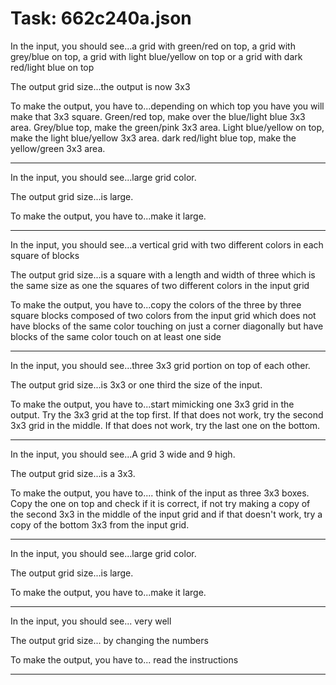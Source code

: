 # Task: 662c240a.json

In the input, you should see...a grid with green/red on top, a grid with grey/blue on top, a grid with light blue/yellow on top or a grid with dark red/light blue on top

The output grid size...the output is now 3x3

To make the output, you have to...depending on which top you have you will make that 3x3 square. Green/red top, make over the blue/light blue 3x3 area. Grey/blue top, make the green/pink 3x3 area. Light blue/yellow on top, make the light blue/yellow 3x3 area. dark red/light blue top, make the yellow/green 3x3 area.

---

In the input, you should see...large grid color.

The output grid size...is large.

To make the output, you have to...make it large.

---

In the input, you should see...a vertical grid with two different colors in each square of blocks

The output grid size...is a square with a length and width of three which is the same size as one the squares of two different colors in the input grid

To make the output, you have to...copy the colors of the three by three square blocks composed of two colors from the input grid which does not have blocks of the same color touching on just a corner diagonally but have blocks of the same color touch on at least one side

---

In the input, you should see...three 3x3 grid portion on top of each other.

The output grid size...is 3x3 or one third the size of the input.

To make the output, you have to...start mimicking one 3x3 grid in the output. Try the 3x3 grid at the top first. If that does not work, try the second 3x3 grid in the middle. If that does not work, try the last one on the bottom.

---

In the input, you should see...A grid 3 wide and 9 high.

The output grid size...is a 3x3.

To make the output, you have to.... think of the input as three 3x3 boxes.  Copy the one on top and check if it is correct, if not try making a copy of the second 3x3 in the middle of the input grid and if that doesn't work, try a copy of the bottom 3x3 from the input grid.

---

In the input, you should see...large grid color.

The output grid size...is large.

To make the output, you have to...make it large.

---

In the input, you should see... very well

The output grid size... by changing the numbers

To make the output, you have to... read the instructions

---

